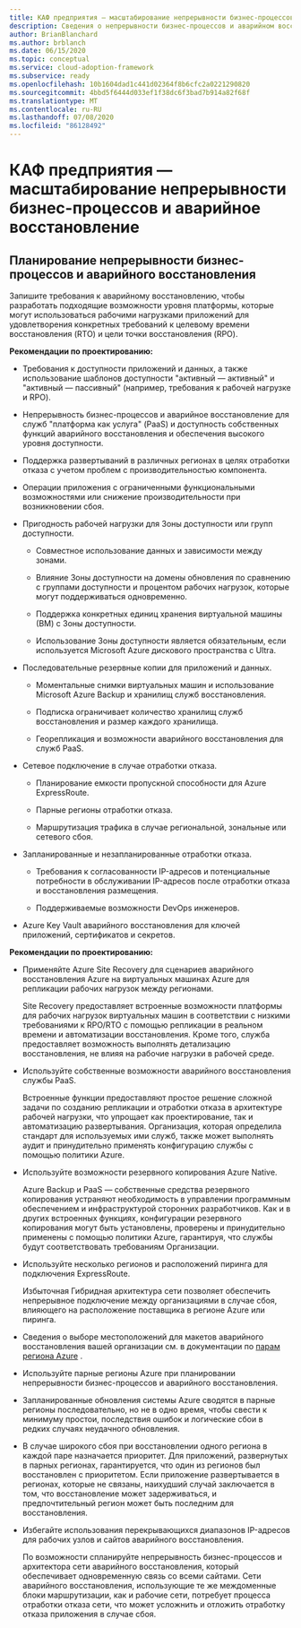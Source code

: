 ```yaml
---
title: КАФ предприятия — масштабирование непрерывности бизнес-процессов и аварийное восстановление
description: Сведения о непрерывности бизнес-процессов и аварийном восстановлении в рамках инфраструктуры внедрения Microsoft Cloud для Azure.
author: BrianBlanchard
ms.author: brblanch
ms.date: 06/15/2020
ms.topic: conceptual
ms.service: cloud-adoption-framework
ms.subservice: ready
ms.openlocfilehash: 10b1604dad1c441d02364f8b6cfc2a0221290820
ms.sourcegitcommit: 4bbd5f6444d033ef1f38dc6f3bad7b914a82f68f
ms.translationtype: MT
ms.contentlocale: ru-RU
ms.lasthandoff: 07/08/2020
ms.locfileid: "86128492"
---
```

# <a name="caf-enterprise-scale-business-continuity-and-disaster-recovery"></a>КАФ предприятия — масштабирование непрерывности бизнес-процессов и аварийное восстановление

## <a name="planning-for-business-continuity-and-disaster-recovery"></a>Планирование непрерывности бизнес-процессов и аварийного восстановления

Запишите требования к аварийному восстановлению, чтобы разработать подходящие возможности уровня платформы, которые могут использоваться рабочими нагрузками приложений для удовлетворения конкретных требований к целевому времени восстановления (RTO) и цели точки восстановления (RPO).

**Рекомендации по проектированию:**

- Требования к доступности приложений и данных, а также использование шаблонов доступности "активный — активный" и "активный — пассивный" (например, требования к рабочей нагрузке и RPO).

- Непрерывность бизнес-процессов и аварийное восстановление для служб "платформа как услуга" (PaaS) и доступность собственных функций аварийного восстановления и обеспечения высокого уровня доступности.

- Поддержка развертываний в различных регионах в целях отработки отказа с учетом проблем с производительностью компонента.

- Операции приложения с ограниченными функциональными возможностями или снижение производительности при возникновении сбоя.

- Пригодность рабочей нагрузки для Зоны доступности или групп доступности.

  - Совместное использование данных и зависимости между зонами.

  - Влияние Зоны доступности на домены обновления по сравнению с группами доступности и процентом рабочих нагрузок, которые могут поддерживаться одновременно.

  - Поддержка конкретных единиц хранения виртуальной машины (ВМ) с Зоны доступности.

  - Использование Зоны доступности является обязательным, если используется Microsoft Azure дискового пространства с Ultra.

- Последовательные резервные копии для приложений и данных.

  - Моментальные снимки виртуальных машин и использование Microsoft Azure Backup и хранилищ служб восстановления.

  - Подписка ограничивает количество хранилищ служб восстановления и размер каждого хранилища.

  - Георепликация и возможности аварийного восстановления для служб PaaS.

- Сетевое подключение в случае отработки отказа.

  - Планирование емкости пропускной способности для Azure ExpressRoute.

  - Парные регионы отработки отказа.

  - Маршрутизация трафика в случае региональной, зональные или сетевого сбоя.

- Запланированные и незапланированные отработки отказа.

  - Требования к согласованности IP-адресов и потенциальные потребности в обслуживании IP-адресов после отработки отказа и восстановления размещения.

  - Поддерживаемые возможности DevOps инженеров.

- Azure Key Vault аварийного восстановления для ключей приложений, сертификатов и секретов.

**Рекомендации по проектированию:**

- Применяйте Azure Site Recovery для сценариев аварийного восстановления Azure на виртуальных машинах Azure для репликации рабочих нагрузок между регионами.

  Site Recovery предоставляет встроенные возможности платформы для рабочих нагрузок виртуальных машин в соответствии с низкими требованиями к RPO/RTO с помощью репликации в реальном времени и автоматизации восстановления. Кроме того, служба предоставляет возможность выполнять детализацию восстановления, не влияя на рабочие нагрузки в рабочей среде.

- Используйте собственные возможности аварийного восстановления службы PaaS.

  Встроенные функции предоставляют простое решение сложной задачи по созданию репликации и отработки отказа в архитектуре рабочей нагрузки, что упрощает как проектирование, так и автоматизацию развертывания. Организация, которая определила стандарт для используемых ими служб, также может выполнять аудит и принудительно применять конфигурацию службы с помощью политики Azure.

- Используйте возможности резервного копирования Azure Native.

  Azure Backup и PaaS — собственные средства резервного копирования устраняют необходимость в управлении программным обеспечением и инфраструктурой сторонних разработчиков. Как и в других встроенных функциях, конфигурации резервного копирования могут быть установлены, проверены и принудительно применены с помощью политики Azure, гарантируя, что службы будут соответствовать требованиям Организации.

- Используйте несколько регионов и расположений пиринга для подключения ExpressRoute.

  Избыточная Гибридная архитектура сети позволяет обеспечить непрерывное подключение между организациями в случае сбоя, влияющего на расположение поставщика в регионе Azure или пиринга.

- Сведения о выборе местоположений для макетов аварийного восстановления вашей организации см. в документации по [парам региона Azure](https://docs.microsoft.com/azure/best-practices-availability-paired-regions) .

- Используйте парные регионы Azure при планировании непрерывности бизнес-процессов и аварийного восстановления.

- Запланированные обновления системы Azure сводятся в парные регионы последовательно, но не в одно время, чтобы свести к минимуму простои, последствия ошибок и логические сбои в редких случаях неудачного обновления.

- В случае широкого сбоя при восстановлении одного региона в каждой паре назначается приоритет. Для приложений, развернутых в парных регионах, гарантируется, что один из регионов был восстановлен с приоритетом. Если приложение развертывается в регионах, которые не связаны, наихудший случай заключается в том, что восстановление может задерживаться, и предпочтительный регион может быть последним для восстановления.

- Избегайте использования перекрывающихся диапазонов IP-адресов для рабочих узлов и сайтов аварийного восстановления.

  По возможности спланируйте непрерывность бизнес-процессов и архитектора сети аварийного восстановления, который обеспечивает одновременную связь со всеми сайтами. Сети аварийного восстановления, использующие те же междоменные блоки маршрутизации, как и рабочие сети, потребует процесса отработки отказа сети, что может усложнить и отложить отработку отказа приложения в случае сбоя.
